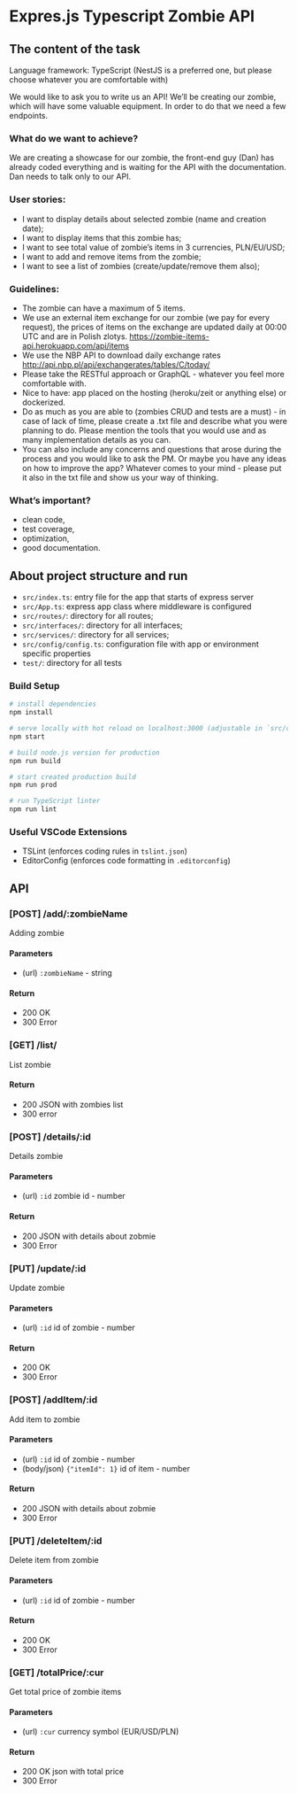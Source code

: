# Expres.js Typescript Zombie API

## The content of the task

Language framework: TypeScript (NestJS is a preferred one, but please choose whatever you are comfortable with)

We would like to ask you to write us an API! We’ll be creating our zombie, which will have some valuable equipment. In order to do that we need a few endpoints.

### What do we want to achieve?

We are creating a showcase for our zombie, the front-end guy (Dan) has already coded everything and is waiting for the API with the documentation. Dan needs to talk only to our API.

### User stories:

- I want to display details about selected zombie (name and creation date);
- I want to display items that this zombie has;
- I want to see total value of zombie’s items in 3 currencies, PLN/EU/USD;
- I want to add and remove items from the zombie;
- I want to see a list of zombies (create/update/remove them also);

### Guidelines:

- The zombie can have a maximum of 5 items.
- We use an external item exchange for our zombie (we pay for every request), the prices of items on the exchange are updated daily at 00:00 UTC and are in Polish zlotys. https://zombie-items-api.herokuapp.com/api/items
- We use the NBP API to download daily exchange rates http://api.nbp.pl/api/exchangerates/tables/C/today/
- Please take the RESTful approach or GraphQL - whatever you feel more comfortable with.
- Nice to have: app placed on the hosting (heroku/zeit or anything else) or dockerized.
- Do as much as you are able to (zombies CRUD and tests are a must) - in case of lack of time, please create a .txt file and describe what you were planning to do. Please mention the tools that you would use and as many implementation details as you can.
- You can also include any concerns and questions that arose during the process and you would like to ask the PM. Or maybe you have any ideas on how to improve the app? Whatever comes to your mind - please put it also in the txt file and show us your way of thinking.

### What’s important?

- clean code,
- test coverage,
- optimization,
- good documentation.

## About project structure and run

- `src/index.ts`: entry file for the app that starts of express server
- `src/App.ts`: express app class where middleware is configured
- `src/routes/`: directory for all routes;
- `src/interfaces/`: directory for all interfaces;
- `src/services/`: directory for all services;
- `src/config/config.ts`: configuration file with app or environment specific properties
- `test/`: directory for all tests

### Build Setup

``` bash
# install dependencies
npm install

# serve locally with hot reload on localhost:3000 (adjustable in `src/config/config.ts` or with ENV variable `PORT`)
npm start

# build node.js version for production
npm run build

# start created production build
npm run prod

# run TypeScript linter
npm run lint

```

### Useful VSCode Extensions

- TSLint (enforces coding rules in `tslint.json`)
- EditorConfig (enforces code formatting in `.editorconfig`)

## API

### [POST] /add/:zombieName

Adding zombie

#### Parameters
- (url) `:zombieName` - string

#### Return
- 200 OK
- 300 Error

### [GET] /list/

List zombie

#### Return
- 200 JSON with zombies list
- 300 error

### [POST] /details/:id

Details zombie

#### Parameters
- (url) `:id` zombie id - number

#### Return
- 200 JSON with details about zobmie
- 300 Error

### [PUT] /update/:id

Update zombie

#### Parameters
- (url) `:id` id of zombie - number

#### Return
- 200 OK
- 300 Error

### [POST] /addItem/:id

Add item to zombie

#### Parameters
- (url) `:id` id of zombie - number
- (body/json) `{"itemId": 1}` id of item - number

#### Return
- 200 JSON with details about zobmie
- 300 Error

### [PUT] /deleteItem/:id

Delete item from zombie

#### Parameters
- (url) `:id` id of zombie - number

#### Return
- 200 OK
- 300 Error
### [GET] /totalPrice/:cur

Get total price of zombie items

#### Parameters
- (url) `:cur` currency symbol (EUR/USD/PLN)

#### Return
- 200 OK json with total price
- 300 Error
